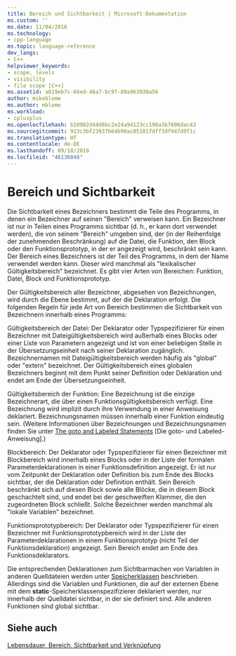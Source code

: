 ```yaml
---
title: Bereich und Sichtbarkeit | Microsoft-Dokumentation
ms.custom: ''
ms.date: 11/04/2016
ms.technology:
- cpp-language
ms.topic: language-reference
dev_langs:
- C++
helpviewer_keywords:
- scope, levels
- visibility
- file scope [C++]
ms.assetid: a019eb7c-66ed-46a7-bc9f-89a963930a56
author: mikeblome
ms.author: mblome
ms.workload:
- cplusplus
ms.openlocfilehash: b10902d44d8bc2e24a94123cc198a3b7606dac43
ms.sourcegitcommit: 913c3bf23937b64b90ac05181fdff3df947d9f1c
ms.translationtype: HT
ms.contentlocale: de-DE
ms.lasthandoff: 09/18/2018
ms.locfileid: "46136048"
---
```

# <a name="scope-and-visibility"></a>Bereich und Sichtbarkeit

Die Sichtbarkeit eines Bezeichners bestimmt die Teile des Programms, in denen ein Bezeichner auf seinen "Bereich" verweisen kann. Ein Bezeichner ist nur in Teilen eines Programms sichtbar (d. h., er kann dort verwendet werden), die von seinem "Bereich" umgeben sind, der (in der Reihenfolge der zunehmenden Beschränkung) auf die Datei, die Funktion, den Block oder den Funktionsprototyp, in der er angezeigt wird, beschränkt sein kann. Der Bereich eines Bezeichners ist der Teil des Programms, in dem der Name verwendet werden kann. Dieser wird manchmal als "lexikalischer Gültigkeitsbereich" bezeichnet. Es gibt vier Arten von Bereichen: Funktion, Datei, Block und Funktionsprototyp.

Der Gültigkeitsbereich aller Bezeichner, abgesehen von Bezeichnungen, wird durch die Ebene bestimmt, auf der die Deklaration erfolgt. Die folgenden Regeln für jede Art von Bereich bestimmen die Sichtbarkeit von Bezeichnern innerhalb eines Programms:

Gültigkeitsbereich der Datei: Der Deklarator oder Typspezifizierer für einen Bezeichner mit Dateigültigkeitsbereich wird außerhalb eines Blocks oder einer Liste von Parametern angezeigt und ist von einer beliebigen Stelle in der Übersetzungseinheit nach seiner Deklaration zugänglich. Bezeichnernamen mit Dateigültigkeitsbereich werden häufig als "global" oder "extern" bezeichnet. Der Gültigkeitsbereich eines globalen Bezeichners beginnt mit dem Punkt seiner Definition oder Deklaration und endet am Ende der Übersetzungseinheit.

Gültigkeitsbereich der Funktion: Eine Bezeichnung ist die einzige Bezeichnerart, die über einen Funktionsgültigkeitsbereich verfügt. Eine Bezeichnung wird implizit durch ihre Verwendung in einer Anweisung deklariert. Bezeichnungsnamen müssen innerhalb einer Funktion eindeutig sein. (Weitere Informationen über Bezeichnungen und Bezeichnungsnamen finden Sie unter [The goto and Labeled Statements](../c-language/goto-and-labeled-statements-c.md) [Die goto- und Labeled-Anweisung].)

Blockbereich: Der Deklarator oder Typspezifizierer für einen Bezeichner mit Blockbereich wird innerhalb eines Blocks oder in der Liste der formalen Parameterdeklarationen in einer Funktionsdefinition angezeigt. Er ist nur vom Zeitpunkt der Deklaration oder Definition bis zum Ende des Blocks sichtbar, der die Deklaration oder Definition enthält. Sein Bereich beschränkt sich auf diesen Block sowie alle Blöcke, die in diesem Block geschachtelt sind, und endet bei der geschweiften Klammer, die den zugeordneten Block schließt. Solche Bezeichner werden manchmal als "lokale Variablen" bezeichnet.

Funktionsprototypbereich: Der Deklarator oder Typspezifizierer für einen Bezeichner mit Funktionsprototypbereich wird in der Liste der Parameterdeklarationen in einem Funktionsprototyp (nicht Teil der Funktionsdeklaration) angezeigt. Sein Bereich endet am Ende des Funktionsdeklarators.

Die entsprechenden Deklarationen zum Sichtbarmachen von Variablen in anderen Quelldateien werden unter [Speicherklassen](../c-language/c-storage-classes.md) beschrieben. Allerdings sind die Variablen und Funktionen, die auf der externen Ebene mit dem **static**-Speicherklassenspezifizierer deklariert werden, nur innerhalb der Quelldatei sichtbar, in der sie definiert sind. Alle anderen Funktionen sind global sichtbar.

## <a name="see-also"></a>Siehe auch

[Lebensdauer, Bereich, Sichtbarkeit und Verknüpfung](../c-language/lifetime-scope-visibility-and-linkage.md)